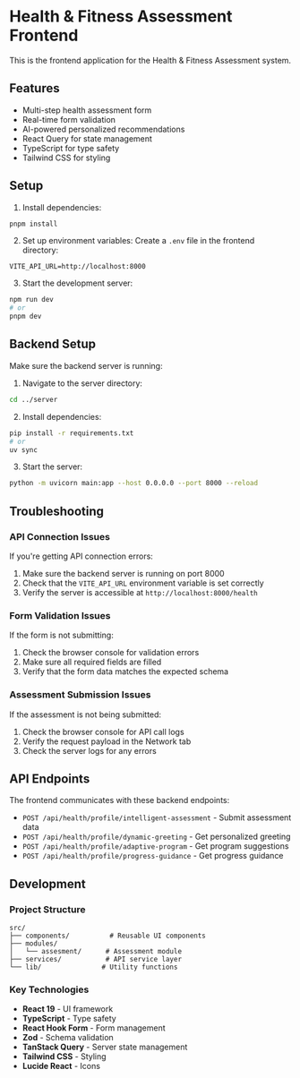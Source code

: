# Health & Fitness Assessment Frontend

This is the frontend application for the Health & Fitness Assessment system.

## Features

- Multi-step health assessment form
- Real-time form validation
- AI-powered personalized recommendations
- React Query for state management
- TypeScript for type safety
- Tailwind CSS for styling

## Setup

1. Install dependencies:

```bash
pnpm install
```

2. Set up environment variables:
   Create a `.env` file in the frontend directory:

```env
VITE_API_URL=http://localhost:8000
```

3. Start the development server:

```bash
npm run dev
# or
pnpm dev
```

## Backend Setup

Make sure the backend server is running:

1. Navigate to the server directory:

```bash
cd ../server
```

2. Install dependencies:

```bash
pip install -r requirements.txt
# or
uv sync
```

3. Start the server:

```bash
python -m uvicorn main:app --host 0.0.0.0 --port 8000 --reload
```

## Troubleshooting

### API Connection Issues

If you're getting API connection errors:

1. Make sure the backend server is running on port 8000
2. Check that the `VITE_API_URL` environment variable is set correctly
3. Verify the server is accessible at `http://localhost:8000/health`

### Form Validation Issues

If the form is not submitting:

1. Check the browser console for validation errors
2. Make sure all required fields are filled
3. Verify that the form data matches the expected schema

### Assessment Submission Issues

If the assessment is not being submitted:

1. Check the browser console for API call logs
2. Verify the request payload in the Network tab
3. Check the server logs for any errors

## API Endpoints

The frontend communicates with these backend endpoints:

- `POST /api/health/profile/intelligent-assessment` - Submit assessment data
- `POST /api/health/profile/dynamic-greeting` - Get personalized greeting
- `POST /api/health/profile/adaptive-program` - Get program suggestions
- `POST /api/health/profile/progress-guidance` - Get progress guidance

## Development

### Project Structure

```
src/
├── components/          # Reusable UI components
├── modules/
│   └── assesment/      # Assessment module
├── services/           # API service layer
└── lib/               # Utility functions
```

### Key Technologies

- **React 19** - UI framework
- **TypeScript** - Type safety
- **React Hook Form** - Form management
- **Zod** - Schema validation
- **TanStack Query** - Server state management
- **Tailwind CSS** - Styling
- **Lucide React** - Icons
